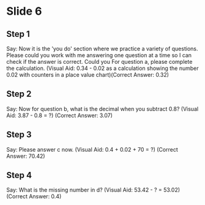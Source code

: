 # Slide 6

## Step 1

Say: Now it is the 'you do' section where we practice a variety of questions. Please could you work with me answering one question at a time so I can check if the answer is correct. Could you For question a, please complete the calculation. (Visual Aid: 0.34 - 0.02 as a calculation showing the number 0.02 with counters in a place value chart)(Correct Answer: 0.32) 

## Step 2

Say: Now for question b, what is the decimal when you subtract 0.8? (Visual Aid: 3.87 - 0.8 = ?)
(Correct Answer: 3.07) 

## Step 3

Say: Please answer c now. (Visual Aid: 0.4 + 0.02 + 70 = ?) (Correct Answer: 70.42) 

## Step 4

Say: What is the missing number in d? (Visual Aid: 53.42 - ? = 53.02)(Correct Answer: 0.4) 

